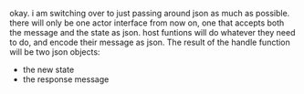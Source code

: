 okay. i am switching over to just passing around json as much as possible.
there will only be one actor interface from now on, one that accepts both the message and the state as json.
host funtions will do whatever they need to do, and encode their message as json.
The result of the handle function will be two json objects:
- the new state
- the response message

